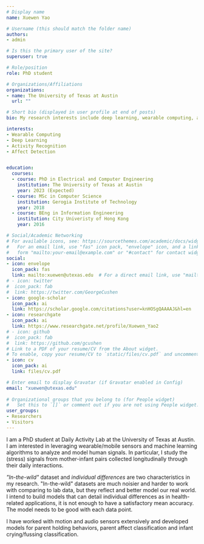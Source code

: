 ```yaml
---
# Display name
name: Xuewen Yao

# Username (this should match the folder name)
authors:
- admin

# Is this the primary user of the site?
superuser: true

# Role/position
role: PhD student

# Organizations/Affiliations
organizations:
- name: The University of Texas at Austin
  url: ""

# Short bio (displayed in user profile at end of posts)
bio: My research interests include deep learning, wearable computing, and activity/affect detection.

interests:
- Wearable Computing
- Deep Learning
- Activity Recognition
- Affect Detection


education:
  courses:
  - course: PhD in Electrical and Computer Engineering
    institution: The University of Texas at Austin
    year: 2023 (Expected)
  - course: MSc in Computer Science
    institution: Gerogia Institute of Technology
    year: 2018
  - course: BEng in Information Engineering
    institution: City Univeristy of Hong Kong
    year: 2016

# Social/Academic Networking
# For available icons, see: https://sourcethemes.com/academic/docs/widgets/#icons
#   For an email link, use "fas" icon pack, "envelope" icon, and a link in the
#   form "mailto:your-email@example.com" or "#contact" for contact widget.
social:
- icon: envelope
  icon_pack: fas
  link: mailto:xuewen@utexas.edu  # For a direct email link, use "mailto:xuewen@utexas.edu".
# - icon: twitter
#  icon_pack: fab
#  link: https://twitter.com/GeorgeCushen
- icon: google-scholar
  icon_pack: ai
  link: https://scholar.google.com/citations?user=knHOSgQAAAAJ&hl=en
- icon: researchgate
  icon_pack: ai
  link: https://www.researchgate.net/profile/Xuewen_Yao2
# - icon: github
#  icon_pack: fab
#  link: https://github.com/gcushen
# Link to a PDF of your resume/CV from the About widget.
# To enable, copy your resume/CV to `static/files/cv.pdf` and uncomment the lines below.  
- icon: cv
  icon_pack: ai
  link: files/cv.pdf

# Enter email to display Gravatar (if Gravatar enabled in Config)
email: "xuewen@utexas.edu"
  
# Organizational groups that you belong to (for People widget)
#   Set this to `[]` or comment out if you are not using People widget.  
user_groups:
- Researchers
- Visitors
---
```


I am a PhD student at Daily Activity Lab at the University of Texas at Austin. I am interested in leveraging wearable/mobile sensors and machine learning algorithms to analyze and model human signals. In particular, I study the (stress) signals from mother-infant pairs collected longitudinally through their daily interactions. 

_"In-the-wild"_ dataset and _individual differences_ are two characteristics in my research. "In-the-wild" datasets are much noisier and harder to work with comparing to lab data, but they reflect and better model our real world. I intend to build models that can detail individual differences as in health-related applications, it is not enough to have a satisfactory mean accuracy. The model needs to be good with each data point.

I have worked with motion and audio sensors extensively and developed models for parent holding behaviors, parent affect classification and infant crying/fussing classification.





